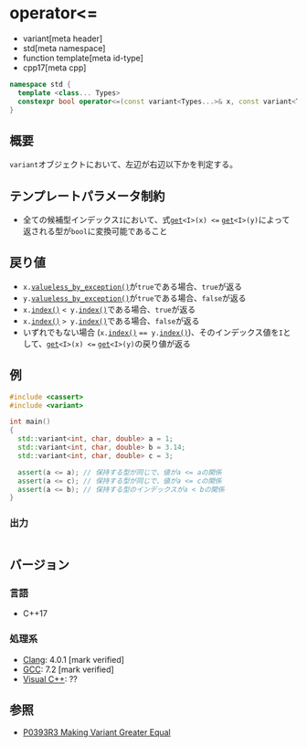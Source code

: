 # operator<=
* variant[meta header]
* std[meta namespace]
* function template[meta id-type]
* cpp17[meta cpp]

```cpp
namespace std {
  template <class... Types>
  constexpr bool operator<=(const variant<Types...>& x, const variant<Types...>& y);
}
```

## 概要
`variant`オブジェクトにおいて、左辺が右辺以下かを判定する。


## テンプレートパラメータ制約
- 全ての候補型インデックス`I`において、式[`get`](get.md)`<I>(x) <=` [`get`](get.md)`<I>(y)`によって返される型が`bool`に変換可能であること


## 戻り値
- `x.`[`valueless_by_exception()`](valueless_by_exception.md)が`true`である場合、`true`が返る
- `y.`[`valueless_by_exception()`](valueless_by_exception.md)が`true`である場合、`false`が返る
- `x.`[`index()`](index.md) `< y.`[`index()`](index.md)である場合、`true`が返る
- `x.`[`index()`](index.md) `> y.`[`index()`](index.md)である場合、`false`が返る
- いずれでもない場合 (`x.`[`index()`](index.md) `== y.`[`index()`](index.md))、そのインデックス値を`I`として、[`get`](get.md)`<I>(x) <=` [`get`](get.md)`<I>(y)`の戻り値が返る


## 例
```cpp example
#include <cassert>
#include <variant>

int main()
{
  std::variant<int, char, double> a = 1;
  std::variant<int, char, double> b = 3.14;
  std::variant<int, char, double> c = 3;

  assert(a <= a); // 保持する型が同じで、値がa <= aの関係
  assert(a <= c); // 保持する型が同じで、値がa <= cの関係
  assert(a <= b); // 保持する型のインデックスがa < bの関係
}
```

### 出力
```
```

## バージョン
### 言語
- C++17

### 処理系
- [Clang](/implementation.md#clang): 4.0.1 [mark verified]
- [GCC](/implementation.md#gcc): 7.2 [mark verified]
- [Visual C++](/implementation.md#visual_cpp): ??


## 参照
- [P0393R3 Making Variant Greater Equal](http://www.open-std.org/jtc1/sc22/wg21/docs/papers/2016/p0393r3.html)
